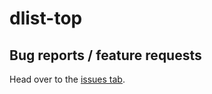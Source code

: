 # dlist-top

## Bug reports / feature requests

Head over to the [issues tab](https://github.com/dlist-top/dlist-top/issues).
